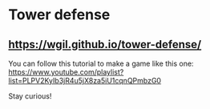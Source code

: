 # Tower defense
## https://wgil.github.io/tower-defense/

You can follow this tutorial to make a game like this one: https://www.youtube.com/playlist?list=PLPV2KyIb3jR4u5jX8za5iU1cqnQPmbzG0

Stay curious!
